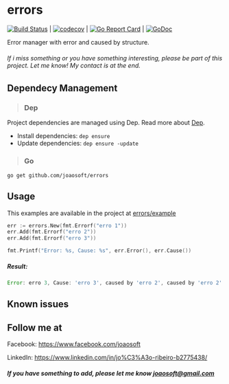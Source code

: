 # errors
[![Build Status](https://travis-ci.org/joaosoft/errors.svg?branch=master)](https://travis-ci.org/joaosoft/errors) | [![codecov](https://codecov.io/gh/joaosoft/errors/branch/master/graph/badge.svg)](https://codecov.io/gh/joaosoft/errors) | [![Go Report Card](https://goreportcard.com/badge/github.com/joaosoft/errors)](https://goreportcard.com/report/github.com/joaosoft/errors) | [![GoDoc](https://godoc.org/github.com/joaosoft/errors?status.svg)](https://godoc.org/github.com/joaosoft/errors)

Error manager with error and caused by structure.

###### If i miss something or you have something interesting, please be part of this project. Let me know! My contact is at the end.

## Dependecy Management 
>### Dep

Project dependencies are managed using Dep. Read more about [Dep](https://github.com/golang/dep).
* Install dependencies: `dep ensure`
* Update dependencies: `dep ensure -update`


>### Go
```
go get github.com/joaosoft/errors
```

## Usage 
This examples are available in the project at [errors/example](https://github.com/joaosoft/errors/tree/master)
```go
err := errors.New(fmt.Errorf("erro 1"))
err.Add(fmt.Errorf("erro 2"))
err.Add(fmt.Errorf("erro 3"))

fmt.Printf("Error: %s, Cause: %s", err.Error(), err.Cause())
```

##### Result:
```javascript
Error: erro 3, Cause: 'erro 3', caused by 'erro 2', caused by 'erro 2'
```

## Known issues


## Follow me at
Facebook: https://www.facebook.com/joaosoft

LinkedIn: https://www.linkedin.com/in/jo%C3%A3o-ribeiro-b2775438/

##### If you have something to add, please let me know joaosoft@gmail.com
